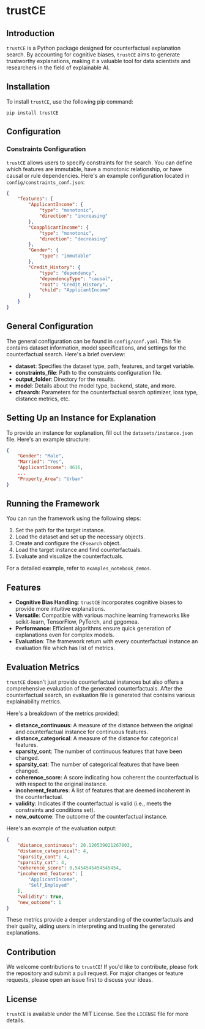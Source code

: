 # trustCE

## Introduction
`trustCE` is a Python package designed for counterfactual explanation search. By accounting for cognitive biases, `trustCE` aims to generate trustworthy explanations, making it a valuable tool for data scientists and researchers in the field of explainable AI.

## Installation
To install `trustCE`, use the following pip command:
```
pip install trustCE
```

## Configuration

### Constraints Configuration
`trustCE` allows users to specify constraints for the search. You can define which features are immutable, have a monotonic relationship, or have causal or rule dependencies. Here's an example configuration located in `config/constraints_conf.json`:

```json
{
    "features": {
        "ApplicantIncome": {
            "type": "monotonic",
            "direction": "increasing"  
        },
        "CoapplicantIncome": {
            "type": "monotonic",
            "direction": "decreasing"  
        },
        "Gender": {
            "type": "immutable"
        },
        "Credit_History": {
            "type": "dependency",
            "dependencyType": "causal",
            "root": "Credit_History",
            "child": "ApplicantIncome"
        }
    }
}
```

## General Configuration
The general configuration can be found in `config/conf.yaml`. This file contains dataset information, model specifications, and settings for the counterfactual search. Here's a brief overview:

- **dataset**: Specifies the dataset type, path, features, and target variable.
- **constraints_file**: Path to the constraints configuration file.
- **output_folder**: Directory for the results.
- **model**: Details about the model type, backend, state, and more.
- **cfsearch**: Parameters for the counterfactual search optimizer, loss type, distance metrics, etc.

## Setting Up an Instance for Explanation
To provide an instance for explanation, fill out the `datasets/instance.json` file. Here's an example structure:
```json
{
    "Gender": "Male",
    "Married": "Yes",
    "ApplicantIncome": 4616,
    ...
    "Property_Area": "Urban"
}
```

## Running the Framework
You can run the framework using the following steps:

1. Set the path for the target instance.
2. Load the dataset and set up the necessary objects.
3. Create and configure the `CFsearch` object.
4. Load the target instance and find counterfactuals.
5. Evaluate and visualize the counterfactuals.

For a detailed example, refer to `examples_notebook_demos`.

## Features
- **Cognitive Bias Handling**: `trustCE` incorporates cognitive biases to provide more intuitive explanations.
- **Versatile**: Compatible with various machine learning frameworks like scikit-learn, TensorFlow, PyTorch, and gpgomea.
- **Performance**: Efficient algorithms ensure quick generation of explanations even for complex models.
- **Evaluation**: The framework return with every counterfactual instance an evaluation file which has list of metrics.

## Evaluation Metrics

`trustCE` doesn't just provide counterfactual instances but also offers a comprehensive evaluation of the generated counterfactuals. After the counterfactual search, an evaluation file is generated that contains various explainability metrics.

Here's a breakdown of the metrics provided:

- **distance_continuous**: A measure of the distance between the original and counterfactual instance for continuous features.
- **distance_categorical**: A measure of the distance for categorical features.
- **sparsity_cont**: The number of continuous features that have been changed.
- **sparsity_cat**: The number of categorical features that have been changed.
- **coherence_score**: A score indicating how coherent the counterfactual is with respect to the original instance.
- **incoherent_features**: A list of features that are deemed incoherent in the counterfactual.
- **validity**: Indicates if the counterfactual is valid (i.e., meets the constraints and conditions set).
- **new_outcome**: The outcome of the counterfactual instance.

Here's an example of the evaluation output:

```json
{
    "distance_continuous": 20.120539021267003,
    "distance_categorical": 4,
    "sparsity_cont": 4,
    "sparsity_cat": 4,
    "coherence_score": 0.5454545454545454,
    "incoherent_features": [
        "ApplicantIncome",
        "Self_Employed"
    ],
    "validity": true,
    "new_outcome": 1
}
```

These metrics provide a deeper understanding of the counterfactuals and their quality, aiding users in interpreting and trusting the generated explanations.


## Contribution
We welcome contributions to `trustCE`! If you'd like to contribute, please fork the repository and submit a pull request. For major changes or feature requests, please open an issue first to discuss your ideas.

## License
`trustCE` is available under the MIT License. See the `LICENSE` file for more details.
